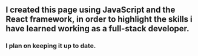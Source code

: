 ## I created this page using JavaScript and the React framework, in order to highlight the skills i have learned working as a full-stack developer.
### I plan on keeping it up to date.
